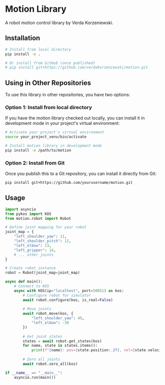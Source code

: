# Motion Library

A robot motion control library by Verda Korzeniewski.

## Installation

```bash
# Install from local directory
pip install -e .

# Or install from GitHub (once published)
# pip install git+https://github.com/verdakorzeniewski/motion.git
```

## Using in Other Repositories

To use this library in other repositories, you have two options:

### Option 1: Install from local directory

If you have the motion library checked out locally, you can install it in development mode in your project's virtual environment:

```bash
# Activate your project's virtual environment
source your_project_venv/bin/activate

# Install motion library in development mode
pip install -e /path/to/motion
```

### Option 2: Install from Git

Once you publish this to a Git repository, you can install it directly from Git:

```bash
pip install git+https://github.com/yourusername/motion.git
```

## Usage

```python
import asyncio
from pykos import KOS
from motion.robot import Robot

# Define joint mapping for your robot
joint_map = {
    "left_shoulder_yaw": 11,
    "left_shoulder_pitch": 12,
    "left_elbow": 13,
    "left_gripper": 14,
    # ... other joints
}

# Create robot instance
robot = Robot(joint_map=joint_map)

async def main():
    # Connect to KOS
    async with KOS(ip="localhost", port=50051) as kos:
        # Configure robot for simulator
        await robot.configure(kos, is_real=False)
        
        # Move joints
        await robot.move(kos, {
            "left_shoulder_yaw": 45,
            "left_elbow": -30
        })
        
        # Get joint states
        states = await robot.get_states(kos)
        for name, state in states.items():
            print(f"{name}: pos={state.position:.2f}, vel={state.velocity:.2f}")
        
        # Zero all joints
        await robot.zero_all(kos)

if __name__ == "__main__":
    asyncio.run(main())
```
